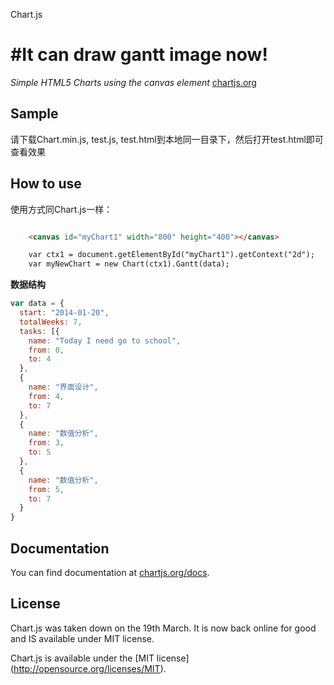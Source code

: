 Chart.js

#It can draw gantt image now!
=======
*Simple HTML5 Charts using the canvas element* [chartjs.org](http://www.chartjs.org)

Sample
-------
请下载Chart.min.js, test.js, test.html到本地同一目录下，然后打开test.html即可查看效果

How to use
-------
使用方式同Chart.js一样：
```html

    <canvas id="myChart1" width="800" height="400"></canvas>

    var ctx1 = document.getElementById("myChart1").getContext("2d");
    var myNewChart = new Chart(ctx1).Gantt(data);
```
**数据结构**
```js 
var data = {
  start: "2014-01-20",
  totalWeeks: 7,
  tasks: [{
    name: "Today I need go to school",
    from: 0,
    to: 4
  },
  {
    name: "界面设计",
    from: 4,
    to: 7
  },
  {
    name: "数值分析",
    from: 3,
    to: 5
  },
  {
    name: "数值分析",
    from: 5,
    to: 7
  }
}
````



Documentation
-------
You can find documentation at [chartjs.org/docs](http://www.chartjs.org/docs).

License
-------
Chart.js was taken down on the 19th March. It is now back online for good and IS available under MIT license.

Chart.js is available under the [MIT license] (http://opensource.org/licenses/MIT).
